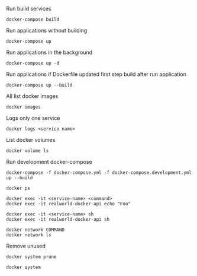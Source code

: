Run build services

```
docker-compose build
```

Run applications without building

```
docker-compose up
```

Run applications in the background

```
docker-compose up -d
```

Run applications if Dockerfile updated first step build after run application

```
docker-compose up --build
```

All list docker images

```
docker images
```

Logs only one service

```
docker logs <service name>
```

List docker volumes

```
docker volume ls
```

Run development docker-compose

```
docker-compose -f docker-compose.yml -f docker-compose.development.yml up --build
```

```
docker ps
```

```
docker exec -it <service-name> <command>
docker exec -it realworld-docker-api echo "Foo"
```

```
docker exec -it <service-name> sh
docker exec -it realworld-docker-api sh
```

```
docker network COMMAND
docker network ls
```

Remove unused

```
docker system prune
```

```
docker system
```
